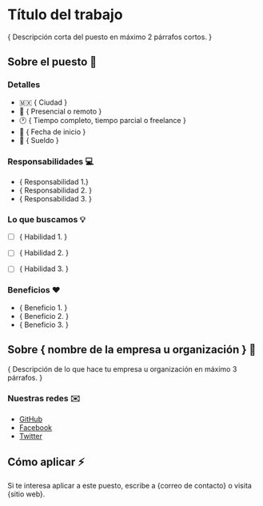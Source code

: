 # Título del trabajo

{ Descripción corta del puesto en máximo 2 párrafos cortos. }

## Sobre el puesto 👾

### Detalles 

* 🇲🇽 { Ciudad }
* 🏢 { Presencial o remoto }
* 🕐 { Tiempo completo, tiempo parcial o freelance }
* 📅 { Fecha de inicio }
* 💸 { Sueldo }

### Responsabilidades 💻

* { Responsabilidad 1.}
* { Responsabilidad 2. }
* { Responsabilidad 3. } 

### Lo que buscamos 💡

- [ ] { Habilidad 1. } 
- [ ] { Habilidad 2. }
- [ ] { Habilidad 3. }


### Beneficios ❤️

* { Beneficio 1. }
* { Beneficio 2. }
* { Beneficio 3. }

## Sobre { nombre de la empresa u organización } 🚀

{ Descripción de lo que hace tu empresa u organización en máximo 3 párrafos. }

### Nuestras redes ✉️

* [GitHub](http://www.github.com/CodeandoMxico)
* [Facebook](http://www.facebook.com/CodeandoMexico)
* [Twitter](http://www.twitter.com/codeandomexico)


## Cómo aplicar ⚡️

Si te interesa aplicar a este puesto, escribe a {correo de contacto} o visita {sitio web}.